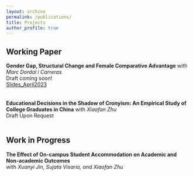 ```yaml
---
layout: archive
permalink: /publications/
title: Projects
author_profile: true
---
```

## Working Paper
**Gender Gap, Structural Change and Female Comparative Advantage** with *Marc Dordal i Carreras* <br>
Draft coming soon! <br>
[Slides_April2023](https://hkustconnect-my.sharepoint.com/personal/cxiang_connect_ust_hk/_layouts/15/onedrive.aspx?id=%2Fpersonal%2Fcxiang%5Fconnect%5Fust%5Fhk%2FDocuments%2FBrownbag%5FCassie%2D1%2D35%2Epdf&parentview=1) <br>
<br>
<br>
**Educational Decisions in the Shadow of Cronyism: An Empirical Study of College Graduates in China** with *Xiaofan Zhu*
<br>
Draft Upon Request <br>
<br>

## Work in Progress
**The Effect of On-campus Student Accommodation on Academic and Non-academic Outcomes** 
<br>
with *Xuanyi Jin, Sujata Visaria, and Xiaofan Zhu*
